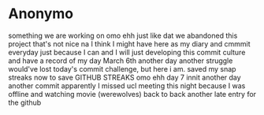 # Anonymo
something we are working on
omo ehh 
just like dat
we abandoned this project 
that's not nice na
I think I might have here as my diary
and cmmmit everyday
just because 
I can
and I will
just developing 
this commit
culture and have a record of my day
March 6th
another day
another struggle
would've lost today's commit challenge,
but here i am.
saved my snap streaks
now to save GITHUB STREAKS
omo ehh
day 7 innit
another day 
another commit
apparently  I missed ucl meeting  this night 
because  I was offline and watching movie (werewolves)
back to back
another late entry 
for the github